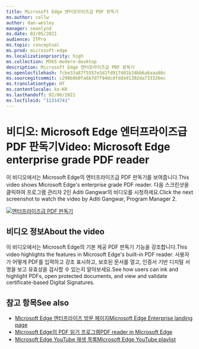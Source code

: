 ```yaml
---
title: Microsoft Edge 엔터프라이즈급 PDF 판독기
ms.author: collw
author: dan-wesley
manager: seanlynd
ms.date: 02/05/2021
audience: ITPro
ms.topic: conceptual
ms.prod: microsoft-edge
ms.localizationpriority: high
ms.collection: M365-modern-desktop
description: Microsoft Edge 엔터프라이즈급 PDF 판독기
ms.openlocfilehash: fcbe33a87f5557e3d1fd917401b34bb6a6aaa90c
ms.sourcegitcommit: c290b0b0fa6b7d7f94dcdfdda91302da733326ec
ms.translationtype: HT
ms.contentlocale: ko-KR
ms.lasthandoff: 02/06/2021
ms.locfileid: "11314741"
---
```

# <span data-ttu-id="9775c-103">비디오: Microsoft Edge 엔터프라이즈급 PDF 판독기</span><span class="sxs-lookup"><span data-stu-id="9775c-103">Video: Microsoft Edge enterprise grade PDF reader</span></span>

<span data-ttu-id="9775c-104">이 비디오에서는 Microsoft Edge의 엔터프라이즈급 PDF 판독기를 보여줍니다.</span><span class="sxs-lookup"><span data-stu-id="9775c-104">This video shows Microsoft Edge's enterprise grade PDF reader.</span></span> <span data-ttu-id="9775c-105">다음 스크린샷을 클릭하여 프로그램 관리자 2인 Aditi Gangwar의 비디오를 시청하세요.</span><span class="sxs-lookup"><span data-stu-id="9775c-105">Click the next screenshot to watch the video by Aditi Gangwar, Program Manager 2.</span></span>

[![엔터프라이즈급 PDF 판독기](media/microsoft-edge-video-pdf-reader/0.png)](http://www.youtube.com/watch?v=XWAqNQ0xAcE "Enterprise grade PDF reader")

## <span data-ttu-id="9775c-107">비디오 정보</span><span class="sxs-lookup"><span data-stu-id="9775c-107">About the video</span></span>

<span data-ttu-id="9775c-108">이 비디오에서는 Microsoft Edge의 기본 제공 PDF 판독기 기능을 강조합니다.</span><span class="sxs-lookup"><span data-stu-id="9775c-108">This video highlights the features in  Microsoft Edge's built-in PDF reader.</span></span> <span data-ttu-id="9775c-109">사용자가 어떻게 PDF를 입력하고 강조 표시하고, 보호된 문서를 열고, 인증서 기반 디지털 서명을 보고 유효성을 검사할 수 있는지 알아보세요.</span><span class="sxs-lookup"><span data-stu-id="9775c-109">See how users can ink and highlight PDFs, open protected documents, and view and validate certificate-based Digital Signatures.</span></span>

## <span data-ttu-id="9775c-110">참고 항목</span><span class="sxs-lookup"><span data-stu-id="9775c-110">See also</span></span>

- [<span data-ttu-id="9775c-111">Microsoft Edge 엔터프라이즈 방문 페이지</span><span class="sxs-lookup"><span data-stu-id="9775c-111">Microsoft Edge Enterprise landing page</span></span>](https://aka.ms/EdgeEnterprise)
- [<span data-ttu-id="9775c-112">Microsoft Edge의 PDF 읽기 프로그램</span><span class="sxs-lookup"><span data-stu-id="9775c-112">PDF reader in Microsoft Edge</span></span>](microsoft-edge-pdf.md)
- [<span data-ttu-id="9775c-113">Microsoft Edge YouTube 재생 목록</span><span class="sxs-lookup"><span data-stu-id="9775c-113">Microsoft Edge YouTube playlist</span></span>](https://www.youtube.com/playlist?list=PLXtHYVsvn_b-uXh1tMeYpT-0iD8tD3tFy)
